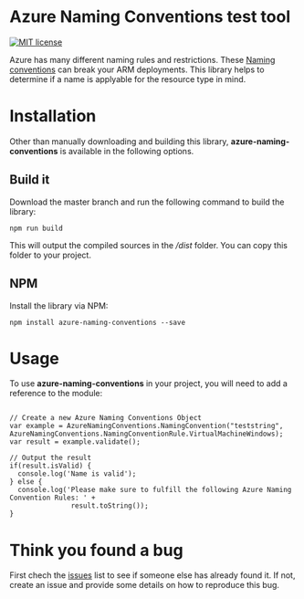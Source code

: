 # Azure Naming Conventions test tool


[![MIT license](https://img.shields.io/npm/l/express.svg)](https://github.com/andikrueger/AzureNamingConventions/blob/master/LICENSE)

Azure has many different naming rules and restrictions. These [Naming conventions](https://docs.microsoft.com/en-us/azure/architecture/best-practices/naming-conventions) can break your ARM deployments. This library helps to determine if a name is applyable for the resource type in mind.

# Installation

Other than manually downloading and building this library, **azure-naming-conventions** is available in the following options.

## Build it

Download the master branch and run the following command to build the library:

`npm run build`

This will output the compiled sources in the */dist* folder. You can copy this folder to your project.

## NPM
Install the library via NPM:

`npm install azure-naming-conventions --save`

# Usage

To use **azure-naming-conventions** in your project, you will need to add a reference to the module:

```const AzureNamingConventions = require('azureNamingConventions')

// Create a new Azure Naming Conventions Object
var example = AzureNamingConventions.NamingConvention("teststring", AzureNamingConventions.NamingConventionRule.VirtualMachineWindows);
var result = example.validate();

// Output the result
if(result.isValid) {
  console.log('Name is valid');
} else {
  console.log('Please make sure to fulfill the following Azure Naming Convention Rules: ' +
               result.toString());
}
```

# Think you found a bug

First chech the [issues](https://github.com/andikrueger/azure-naming-conventions/issues) list to see if someone else has already found it. If not, create an issue and provide some details on how to reproduce this bug.

